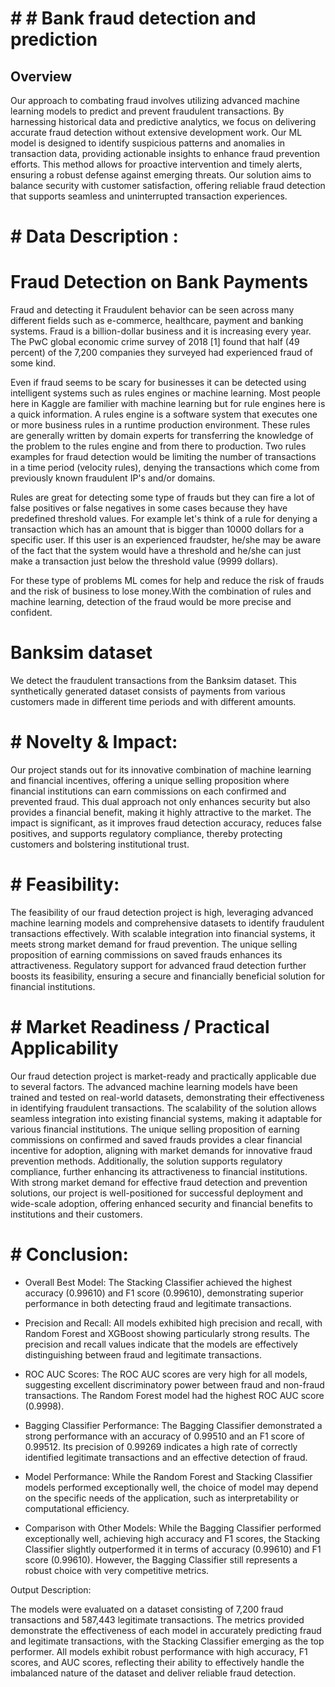 # # # Bank fraud detection and prediction


## Overview 
Our approach to combating fraud involves utilizing advanced machine learning models to predict and prevent fraudulent transactions. By harnessing historical data and predictive analytics, we focus on delivering accurate fraud detection without extensive development work. Our ML model is designed to identify suspicious patterns and anomalies in transaction data, providing actionable insights to enhance fraud prevention efforts. This method allows for proactive intervention and timely alerts, ensuring a robust defense against emerging threats. Our solution aims to balance security with customer satisfaction, offering reliable fraud detection that supports seamless and uninterrupted transaction experiences.


# # Data Description : 
# Fraud Detection on Bank Payments
Fraud and detecting it
Fraudulent behavior can be seen across many different fields such as e-commerce, healthcare, payment and banking systems. Fraud is a billion-dollar business and it is increasing every year. The PwC global economic crime survey of 2018 [1] found that half (49 percent) of the 7,200 companies they surveyed had experienced fraud of some kind.

Even if fraud seems to be scary for businesses it can be detected using intelligent systems such as rules engines or machine learning. Most people here in Kaggle are familier with machine learning but for rule engines here is a quick information. A rules engine is a software system that executes one or more business rules in a runtime production environment. These rules are generally written by domain experts for transferring the knowledge of the problem to the rules engine and from there to production. Two rules examples for fraud detection would be limiting the number of transactions in a time period (velocity rules), denying the transactions which come from previously known fraudulent IP's and/or domains.

Rules are great for detecting some type of frauds but they can fire a lot of false positives or false negatives in some cases because they have predefined threshold values. For example let's think of a rule for denying a transaction which has an amount that is bigger than 10000 dollars for a specific user. If this user is an experienced fraudster, he/she may be aware of the fact that the system would have a threshold and he/she can just make a transaction just below the threshold value (9999 dollars).

For these type of problems ML comes for help and reduce the risk of frauds and the risk of business to lose money.With the combination of rules and machine learning, detection of the fraud would be more precise and confident.

# Banksim dataset
We detect the fraudulent transactions from the Banksim dataset. This synthetically generated dataset consists of payments from various customers made in different time periods and with different amounts.


# # Novelty & Impact: 
Our project stands out for its innovative combination of machine learning and financial incentives, offering a unique selling proposition where financial institutions can earn commissions on each confirmed and prevented fraud. This dual approach not only enhances security but also provides a financial benefit, making it highly attractive to the market. The impact is significant, as it improves fraud detection accuracy, reduces false positives, and supports regulatory compliance, thereby protecting customers and bolstering institutional trust.


# # Feasibility: 
The feasibility of our fraud detection project is high, leveraging advanced machine learning models and comprehensive datasets to identify fraudulent transactions effectively. With scalable integration into financial systems, it meets strong market demand for fraud prevention. The unique selling proposition of earning commissions on saved frauds enhances its attractiveness. Regulatory support for advanced fraud detection further boosts its feasibility, ensuring a secure and financially beneficial solution for financial institutions.


# # Market Readiness / Practical Applicability
Our fraud detection project is market-ready and practically applicable due to several factors. The advanced machine learning models have been trained and tested on real-world datasets, demonstrating their effectiveness in identifying fraudulent transactions. The scalability of the solution allows seamless integration into existing financial systems, making it adaptable for various financial institutions. The unique selling proposition of earning commissions on confirmed and saved frauds provides a clear financial incentive for adoption, aligning with market demands for innovative fraud prevention methods. Additionally, the solution supports regulatory compliance, further enhancing its attractiveness to financial institutions. With strong market demand for effective fraud detection and prevention solutions, our project is well-positioned for successful deployment and wide-scale adoption, offering enhanced security and financial benefits to institutions and their customers.


# # Conclusion:

* Overall Best Model: The Stacking Classifier achieved the highest accuracy (0.99610) and F1 score (0.99610), demonstrating superior performance in both detecting fraud and legitimate transactions.

* Precision and Recall: All models exhibited high precision and recall, with Random Forest and XGBoost showing particularly strong results. The precision and recall values indicate that the models are effectively distinguishing between fraud and legitimate transactions.

* ROC AUC Scores: The ROC AUC scores are very high for all models, suggesting excellent discriminatory power between fraud and non-fraud transactions. The Random Forest model had the highest ROC AUC score (0.9998).

* Bagging Classifier Performance: The Bagging Classifier demonstrated a strong performance with an accuracy of 0.99510 and an F1 score of 0.99512. Its precision of 0.99269 indicates a high rate of correctly identified legitimate transactions and an effective detection of fraud.

* Model Performance: While the Random Forest and Stacking Classifier models performed exceptionally well, the choice of model may depend on the specific needs of the application, such as interpretability or computational efficiency.

* Comparison with Other Models: While the Bagging Classifier performed exceptionally well, achieving high accuracy and F1 scores, the Stacking Classifier slightly outperformed it in terms of accuracy (0.99610) and F1 score (0.99610). However, the Bagging Classifier still represents a robust choice with very competitive metrics.


Output Description:

The models were evaluated on a dataset consisting of 7,200 fraud transactions and 587,443 legitimate transactions. The metrics provided demonstrate the effectiveness of each model in accurately predicting fraud and legitimate transactions, with the Stacking Classifier emerging as the top performer. All models exhibit robust performance with high accuracy, F1 scores, and AUC scores, reflecting their ability to effectively handle the imbalanced nature of the dataset and deliver reliable fraud detection.
